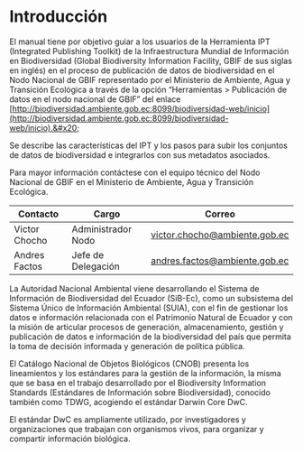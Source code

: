# Introducción

El manual tiene por objetivo guiar a los usuarios de la Herramienta IPT (Integrated Publishing Toolkit) de la Infraestructura Mundial de Información en Biodiversidad (Global Biodiversity Information Facility, GBIF de sus siglas en inglés) en el proceso de publicación de datos de biodiversidad en el Nodo Nacional de GBIF representado por el Ministerio de Ambiente, Agua y Transición Ecológica a través de la opción “Herramientas > Publicación de datos en el nodo nacional de GBIF” del enlace [http://biodiversidad.ambiente.gob.ec:8099/biodiversidad-web/inicio](http://biodiversidad.ambiente.gob.ec:8099/biodiversidad-web/inicio).&#x20;

Se describe las características del IPT y los pasos para subir los conjuntos de datos de biodiversidad e integrarlos con sus metadatos asociados.&#x20;

Para mayor información contáctese con el equipo técnico del Nodo Nacional de GBIF en el Ministerio de Ambiente, Agua y Transición Ecológica.



| Contacto      | Cargo              | Correo                        |
| ------------- | ------------------ | ----------------------------- |
| Victor Chocho | Administrador Nodo | victor.chocho@ambiente.gob.ec |
| Andres Factos | Jefe de Delegación | andres.factos@ambiente.gob.ec |

La Autoridad Nacional Ambiental viene desarrollando el Sistema de Información de Biodiversidad del Ecuador (SiB-Ec), como un subsistema del Sistema Único de Información Ambiental (SUIA), con el fin de gestionar los datos e información relacionada con el Patrimonio Natural de Ecuador y con la misión de articular procesos de generación, almacenamiento, gestión y publicación de datos e información de la biodiversidad del país que permita la toma de decisión informada y generación de política pública.&#x20;

El Catálogo Nacional de Objetos Biológicos (CNOB) presenta los lineamientos y los estándares para la gestión de la información, la misma que se basa en el trabajo desarrollado por el Biodiversity Information Standards (Estándares de Información sobre Biodiversidad), conocido también como TDWG, acogiendo el estándar Darwin Core DwC.

El estándar DwC es ampliamente utilizado, por investigadores y organizaciones que trabajan con organismos vivos, para organizar y compartir información biológica.
